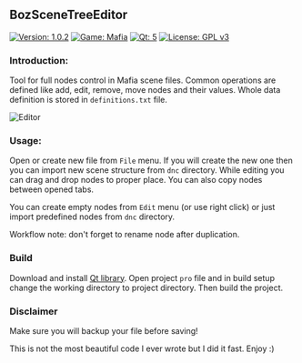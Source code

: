 ## BozSceneTreeEditor

[![Version: 1.0.2](https://img.shields.io/badge/version-1.0.2-lightgrey.svg)](https://github.com/djbozkosz/BozSceneTreeEditor)
[![Game: Mafia](https://img.shields.io/badge/game-mafia-red.svg)](https://mafiagame.com)
[![Qt: 5](https://img.shields.io/badge/qt-5-green.svg)](https://www.qt.io)
[![License: GPL v3](https://img.shields.io/badge/license-GPL%20v3-blue.svg)](https://github.com/djbozkosz/BozSceneTreeEditor/blob/master/LICENSE)

### Introduction:
Tool for full nodes control in Mafia scene files. Common operations are defined like add, edit, remove, move nodes and their values.
Whole data definition is stored in `definitions.txt` file.

<img src="https://i.postimg.cc/g03LX2jf/editor.png" alt="Editor">

### Usage:
Open or create new file from `File` menu. If you will create the new one then you can import new scene structure from `dnc` directory.
While editing you can drag and drop nodes to proper place. You can also copy nodes between opened tabs.

You can create empty nodes from `Edit` menu (or use right click) or just import predefined nodes from `dnc` directory.

Workflow note: don't forget to rename node after duplication.

### Build
Download and install <a href="https://www.qt.io" target="_blank">Qt library</a>. Open project `pro` file and
in build setup change the working directory to project directory. Then build the project.

### Disclaimer
Make sure you will backup your file before saving!

This is not the most beautiful code I ever wrote but I did it fast. Enjoy :)

